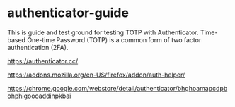 
# authenticator-guide

This is guide and test ground for testing TOTP with Authenticator.
Time-based One-time Password (TOTP) is a common form of two factor authentication (2FA).

  https://authenticator.cc/

  https://addons.mozilla.org/en-US/firefox/addon/auth-helper/

  https://chrome.google.com/webstore/detail/authenticator/bhghoamapcdpbohphigoooaddinpkbai




